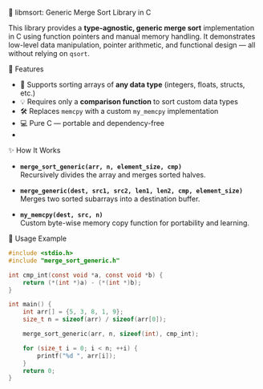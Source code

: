 🧮 libmsort: Generic Merge Sort Library in C

This library provides a **type-agnostic, generic merge sort** implementation in C using function pointers and manual memory handling. It demonstrates low-level data manipulation, pointer arithmetic, and functional design — all without relying on `qsort`.

🔧 Features

- 🔁 Supports sorting arrays of **any data type** (integers, floats, structs, etc.)
- 💡 Requires only a **comparison function** to sort custom data types
- 🛠️ Replaces `memcpy` with a custom `my_memcpy` implementation
- 💻 Pure C — portable and dependency-free
- 
✨ How It Works

- **`merge_sort_generic(arr, n, element_size, cmp)`**  
  Recursively divides the array and merges sorted halves.

- **`merge_generic(dest, src1, src2, len1, len2, cmp, element_size)`**  
  Merges two sorted subarrays into a destination buffer.

- **`my_memcpy(dest, src, n)`**  
  Custom byte-wise memory copy function for portability and learning.

📌 Usage Example

```c
#include <stdio.h>
#include "merge_sort_generic.h"

int cmp_int(const void *a, const void *b) {
    return (*(int *)a) - (*(int *)b);
}

int main() {
    int arr[] = {5, 3, 8, 1, 9};
    size_t n = sizeof(arr) / sizeof(arr[0]);

    merge_sort_generic(arr, n, sizeof(int), cmp_int);

    for (size_t i = 0; i < n; ++i) {
        printf("%d ", arr[i]);
    }
    return 0;
}
